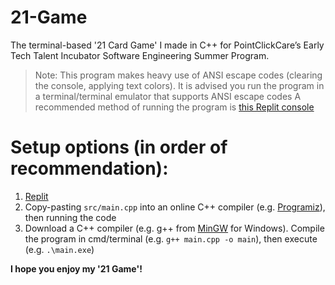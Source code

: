 # 21-Game
The terminal-based '21 Card Game' I made in C++ for PointClickCare’s Early Tech Talent Incubator Software Engineering Summer Program.

> Note: This program makes heavy use of ANSI escape codes (clearing the console, applying text colors). It is advised you run the program in a terminal/terminal emulator that supports ANSI escape codes
> A recommended method of running the program is [this Replit console](https://replit.com/@johnmannul/21-Game?v=1)

# Setup options (in order of recommendation):
1. [Replit](https://replit.com/@johnmannul/21-Game?v=1)
2. Copy-pasting ```src/main.cpp``` into an online C++ compiler (e.g. [Programiz](https://www.programiz.com/cpp-programming/online-compiler/)), then running the code
3. Download a C++ compiler (e.g. g++ from [MinGW](https://github.com/niXman/mingw-builds-binaries/releases) for Windows). Compile the program in cmd/terminal (e.g. ```g++ main.cpp -o main```), then execute (e.g. ```.\main.exe```)

**I hope you enjoy my '21 Game'!**
